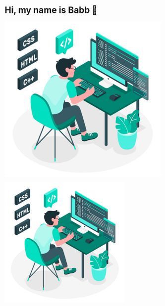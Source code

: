 # Hi, my name is Babb :wave:


![Main Image](Images/MainImageGithub.jpg)

<img src="Images/MainImageGithub.jpg" width="388" height="388">